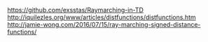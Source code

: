 https://github.com/exsstas/Raymarching-in-TD
http://iquilezles.org/www/articles/distfunctions/distfunctions.htm
http://jamie-wong.com/2016/07/15/ray-marching-signed-distance-functions/